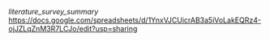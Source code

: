 *literature_survey_summary*
https://docs.google.com/spreadsheets/d/1YnxVJCUicrAB3a5iVoLakEQRz4-ojJZLqZnM3R7LCJo/edit?usp=sharing

